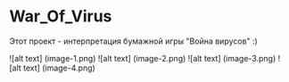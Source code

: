 # War_Of_Virus
Этот проект - интерпретация бумажной игры "Война вирусов" :)

![alt text] (image-1.png)
![alt text] (image-2.png)
![alt text] (image-3.png)
![alt text] (image-4.png)

